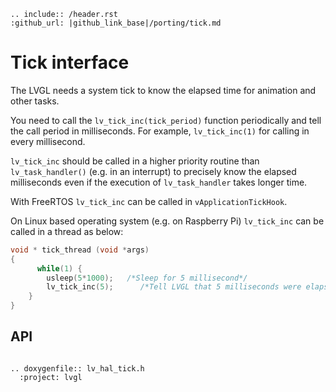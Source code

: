 ```eval_rst
.. include:: /header.rst 
:github_url: |github_link_base|/porting/tick.md
```
# Tick interface

The LVGL needs a system tick to know the elapsed time for animation and other tasks.

You need to call the `lv_tick_inc(tick_period)` function periodically and tell the call period in milliseconds. For example, `lv_tick_inc(1)` for calling in every millisecond.

`lv_tick_inc` should be called in a higher priority routine than `lv_task_handler()` (e.g. in an interrupt) to precisely know the elapsed milliseconds even if the execution of `lv_task_handler` takes longer time.

With FreeRTOS `lv_tick_inc` can be called in `vApplicationTickHook`.

On Linux based operating system (e.g. on Raspberry Pi) `lv_tick_inc` can be called in a thread as below:
```c
void * tick_thread (void *args)
{
      while(1) {
        usleep(5*1000);   /*Sleep for 5 millisecond*/
        lv_tick_inc(5);      /*Tell LVGL that 5 milliseconds were elapsed*/
    }
}
```



## API

```eval_rst

.. doxygenfile:: lv_hal_tick.h
  :project: lvgl

```
